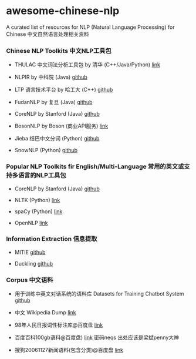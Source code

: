 # awesome-chinese-nlp
A curated list of resources for NLP (Natural Language Processing) for Chinese
中文自然语言处理相关资料



### Chinese NLP Toolkits 中文NLP工具包

- THULAC 中文词法分析工具包 by 清华 (C++/Java/Python) [link](http://thulac.thunlp.org/)

- NLPIR by 中科院 (Java) [github](https://github.com/NLPIR-team/NLPIR)

- LTP 语言技术平台 by 哈工大 (C++) [github](https://github.com/HIT-SCIR/ltp)

- FudanNLP by 复旦 (Java) [github](https://github.com/FudanNLP/fnlp)

- CoreNLP by Stanford (Java) [github](https://github.com/stanfordnlp/CoreNLP)

- BosonNLP by Boson (商业API服务) [link](http://bosonnlp.com/)

- Jieba 结巴中文分词 (Python) [github](https://github.com/fxsjy/jieba)

- SnowNLP (Python) [github](https://github.com/isnowfy/snownlp)



### Popular NLP Toolkits fir English/Multi-Language 常用的英文或支持多语言的NLP工具包

- CoreNLP by Stanford (Java) [github](https://github.com/stanfordnlp/CoreNLP)

- NLTK (Python) [link](http://www.nltk.org/)

- spaCy (Python) [link](https://spacy.io/)

- OpenNLP [link](https://opennlp.apache.org/)




### Information Extraction 信息提取

- MITIE [github](https://github.com/mit-nlp/MITIE)

- Duckling [github](https://github.com/facebookincubator/duckling)




### Corpus 中文语料

- 用于训练中英文对话系统的语料库 Datasets for Training Chatbot System [github](https://github.com/candlewill/Dialog_Corpus)

- 中文 Wikipedia Dump [link](https://dumps.wikimedia.org/zhwiki/)

- 98年人民日报词性标注库@百度盘 [link](https://pan.baidu.com/s/1gd6mslt)

- 百度百科100gb语料@百度盘) [link](http://pan.baidu.com/s/1i3wvfil) 密码neqs 出处应该是梁斌penny大神

- 搜狗20061127新闻语料(包含分类)@百度盘 [link](https://pan.baidu.com/s/1bnhXX6Z)


